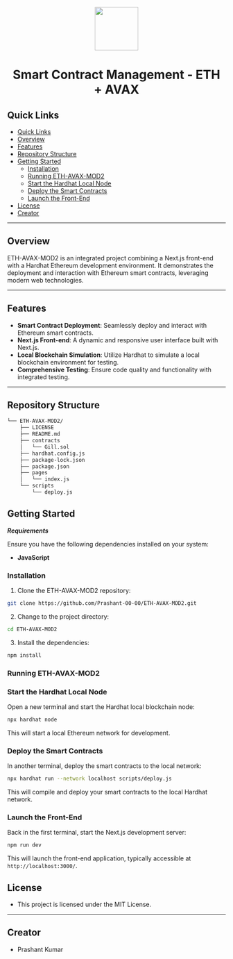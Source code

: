 <p align="center">
  <img src="https://cdn-icons-png.flaticon.com/512/6295/6295417.png" width="100" />
</p>
<p align="center">
    <h1 align="center">Smart Contract Management - ETH + AVAX
</h1>
</p>


## Quick Links

- [Quick Links](#quick-links)
- [Overview](#overview)
- [Features](#features)
- [Repository Structure](#repository-structure)
- [Getting Started](#getting-started)
  - [Installation](#installation)
  - [Running ETH-AVAX-MOD2](#running-eth-avax-mod2)
  - [Start the Hardhat Local Node](#start-the-hardhat-local-node)
  - [Deploy the Smart Contracts](#deploy-the-smart-contracts)
  - [Launch the Front-End](#launch-the-front-end)
- [License](#license)
- [Creator](#creator)

---

## Overview

ETH-AVAX-MOD2 is an integrated project combining a Next.js front-end with a Hardhat Ethereum development environment. It demonstrates the deployment and interaction with Ethereum smart contracts, leveraging modern web technologies.

---

## Features

- **Smart Contract Deployment**: Seamlessly deploy and interact with Ethereum smart contracts.
- **Next.js Front-end**: A dynamic and responsive user interface built with Next.js.
- **Local Blockchain Simulation**: Utilize Hardhat to simulate a local blockchain environment for testing.
- **Comprehensive Testing**: Ensure code quality and functionality with integrated testing.

---

## Repository Structure

```sh
└── ETH-AVAX-MOD2/
    ├── LICENSE
    ├── README.md
    ├── contracts
    │   └── Gill.sol
    ├── hardhat.config.js
    ├── package-lock.json
    ├── package.json
    ├── pages
    │   └── index.js
    └── scripts
        └── deploy.js
```

##  Getting Started

***Requirements***

Ensure you have the following dependencies installed on your system:

* **JavaScript**

###  Installation

1. Clone the ETH-AVAX-MOD2 repository:

```sh
git clone https://github.com/Prashant-00-00/ETH-AVAX-MOD2.git
```

2. Change to the project directory:

```sh
cd ETH-AVAX-MOD2
```

3. Install the dependencies:

```sh
npm install
```

###  Running ETH-AVAX-MOD2

### Start the Hardhat Local Node

Open a new terminal and start the Hardhat local blockchain node:

```bash
npx hardhat node
```

This will start a local Ethereum network for development.

### Deploy the Smart Contracts

In another terminal, deploy the smart contracts to the local network:

```bash
npx hardhat run --network localhost scripts/deploy.js
```

This will compile and deploy your smart contracts to the local Hardhat network.

### Launch the Front-End

Back in the first terminal, start the Next.js development server:

```bash
npm run dev
```

This will launch the front-end application, typically accessible at `http://localhost:3000/`.

##  License

- This project is licensed under the MIT License.


---
##  Creator

- Prashant Kumar